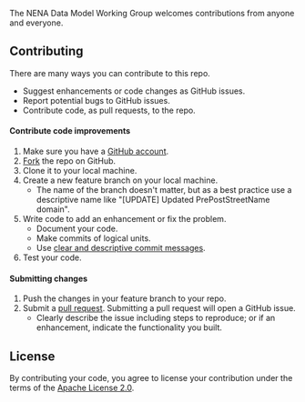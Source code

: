 The NENA Data Model Working Group welcomes contributions from anyone and everyone.

## Contributing

There are many ways you can contribute to this repo.

* Suggest enhancements or code changes as GitHub issues.
* Report potential bugs to GitHub issues.
* Contribute code, as pull requests, to the repo.


#### Contribute code improvements

1. Make sure you have a [GitHub account](https://github.com/signup/free).
2. [Fork](https://help.github.com/articles/fork-a-repo) the repo on GitHub.
3. Clone it to your local machine.
4. Create a new feature branch on your local machine.
    * The name of the branch doesn't matter, but as a best practice use a descriptive name like "[UPDATE] Updated PrePostStreetName domain".
5. Write code to add an enhancement or fix the problem.
    * Document your code.
    * Make commits of logical units.
    * Use [clear and descriptive commit messages](http://tbaggery.com/2008/04/19/a-note-about-git-commit-messages.html).
6. Test your code.

#### Submitting changes
1. Push the changes in your feature branch to your repo.
2. Submit a [pull request](https://help.github.com/articles/using-pull-requests).  Submitting a pull request will open a GitHub issue.
    * Clearly describe the issue including steps to reproduce; or if an enhancement, indicate the functionality you built.

## License
By contributing your code, you agree to license your contribution under the 
terms of the [Apache License 2.0](LICENSE.md).